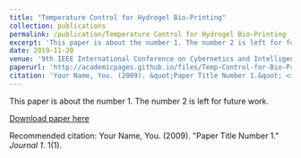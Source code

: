 ```yaml
---
title: "Temperature Control for Hydrogel Bio-Printing"
collection: publications
permalink: /publication/Temperature Control for Hydrogel Bio-Printing
excerpt: 'This paper is about the number 1. The number 2 is left for future work.'
date: 2019-11-20
venue: '9th IEEE International Conference on Cybernetics and Intelligent Systems (CIS) and IEEE Conference on Robotics, Automation and Mechatronics (RAM)'
paperurl: 'http://academicpages.github.io/files/Temp-Control-for-Bio-Printing.pdf'
citation: 'Your Name, You. (2009). &quot;Paper Title Number 1.&quot; <i>Journal 1</i>. 1(1).'
---
```

This paper is about the number 1. The number 2 is left for future work.

[Download paper here](http://academicpages.github.io/files/paper1.pdf)

Recommended citation: Your Name, You. (2009). "Paper Title Number 1." <i>Journal 1</i>. 1(1).